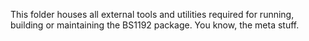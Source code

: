 This folder houses all external tools and utilities required for running, building or maintaining the BS1192 package. You know, the meta stuff.